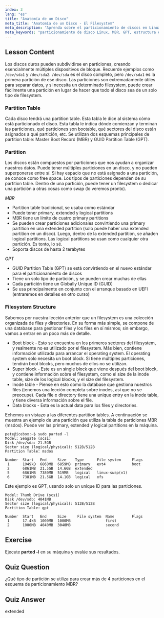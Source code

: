 ```yaml
---
index: 3
lang: "es"
title: "Anatomía de un Disco"
meta_title: "Anatomía de un Disco - El Filesystem"
meta_description: "Aprenda sobre el particionamiento de discos en Linux, MBR vs. GPT y la estructura del sistema de archivos. Comprenda las particiones, las tablas y cómo organizar los datos. ¡Comience con esta guía para principiantes!"
meta_keywords: "particionamiento de disco Linux, MBR, GPT, estructura del sistema de archivos, particiones Linux, principiante, tutorial, guía"
---
```


## Lesson Content

Los discos duros pueden subdividirse en particiones, creando esencialmente múltiples dispositivos de bloque. Recuerde ejemplos como `/dev/sda1` y `/dev/sda2`. `/dev/sda` es el disco completo, pero `/dev/sda1` es la primera partición de ese disco. Las particiones son extremadamente útiles para separar datos, y si necesita un determinado filesystem, puede crear fácilmente una partición en lugar de hacer que todo el disco sea de un solo tipo de filesystem.

### Partition Table

Cada disco tendrá una partition table. Esta tabla le dice al sistema cómo está particionado el disco. Esta tabla le indica dónde comienzan y terminan las particiones, qué particiones son bootable, qué sectores del disco están asignados a qué partición, etc. Se utilizan dos esquemas principales de partition table: Master Boot Record (MBR) y GUID Partition Table (GPT).

### Partition

Los discos están compuestos por particiones que nos ayudan a organizar nuestros datos. Puede tener múltiples particiones en un disco, y no pueden superponerse entre sí. Si hay espacio que no está asignado a una partición, se conoce como free space. Los tipos de particiones dependen de su partition table. Dentro de una partición, puede tener un filesystem o dedicar una partición a otras cosas como swap (lo veremos pronto).

_MBR_

- Partition table tradicional, se usaba como estándar
- Puede tener primary, extended y logical partitions
- MBR tiene un límite de cuatro primary partitions
- Se pueden crear particiones adicionales convirtiendo una primary partition en una extended partition (solo puede haber una extended partition en un disco). Luego, dentro de la extended partition, se añaden logical partitions. Las logical partitions se usan como cualquier otra partición. Es tonto, lo sé.
- Soporta discos de hasta 2 terabytes

_GPT_

- GUID Partition Table (GPT) se está convirtiendo en el nuevo estándar para el particionamiento de discos
- Tiene un solo tipo de partición, y se pueden crear muchas de ellas
- Cada partición tiene un Globally Unique ID (GUID)
- Se usa principalmente en conjunto con el arranque basado en UEFI (entraremos en detalles en otro curso)

### Filesystem Structure

Sabemos por nuestra lección anterior que un filesystem es una colección organizada de files y directories. En su forma más simple, se compone de una database para gestionar files y los files en sí mismos; sin embargo, vamos a entrar en un poco más de detalle.

- Boot block - Esto se encuentra en los primeros sectores del filesystem, y realmente no es utilizado por el filesystem. Más bien, contiene información utilizada para arrancar el operating system. El operating system solo necesita un boot block. Si tiene múltiples particiones, tendrán boot blocks, pero muchos de ellos no se utilizan.
- Super block - Este es un single block que viene después del boot block, y contiene información sobre el filesystem, como el size de la inode table, size de los logical blocks, y el size del filesystem.
- Inode table - Piense en esto como la database que gestiona nuestros files (tenemos una lección completa sobre inodes, así que no se preocupe). Cada file o directory tiene una unique entry en la inode table, y tiene diversa información sobre el file.
- Data blocks - Esta es la actual data para los files y directories.

Echemos un vistazo a las diferentes partition tables. A continuación se muestra un ejemplo de una partición que utiliza la tabla de particiones MBR (msdos). Puede ver las primary, extended y logical partitions en la máquina.

```plaintext
pete@icebox:~$ sudo parted -l
Model: Seagate (scsi)
Disk /dev/sda: 21.5GB
Sector size (logical/physical): 512B/512B
Partition Table: msdos

Number  Start   End     Size    Type      File system     Flags
 1      1049kB  6860MB  6859MB  primary   ext4            boot
 2      6861MB  21.5GB  14.6GB  extended
 5      6861MB  7380MB  519MB   logical   linux-swap(v1)
 6      7381MB  21.5GB  14.1GB  logical   xfs
```

Este ejemplo es GPT, usando solo un unique ID para las particiones.

```plaintext
Model: Thumb Drive (scsi)
Disk /dev/sdb: 4041MB
Sector size (logical/physical): 512B/512B
Partition Table: gpt

Number  Start   End     Size     File system  Name        Flags
 1      17.4kB  1000MB  1000MB                first
 2      1000MB  4040MB  3040MB                second
```

## Exercise

Ejecute **parted -l** en su máquina y evalúe sus resultados.

## Quiz Question

¿Qué tipo de partición se utiliza para crear más de 4 particiones en el esquema de particionamiento MBR?

## Quiz Answer

extended
